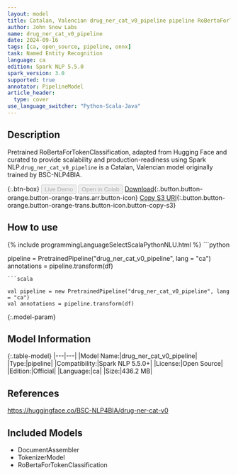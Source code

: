 ```yaml
---
layout: model
title: Catalan, Valencian drug_ner_cat_v0_pipeline pipeline RoBertaForTokenClassification from BSC-NLP4BIA
author: John Snow Labs
name: drug_ner_cat_v0_pipeline
date: 2024-09-16
tags: [ca, open_source, pipeline, onnx]
task: Named Entity Recognition
language: ca
edition: Spark NLP 5.5.0
spark_version: 3.0
supported: true
annotator: PipelineModel
article_header:
  type: cover
use_language_switcher: "Python-Scala-Java"
---
```


## Description

Pretrained RoBertaForTokenClassification, adapted from Hugging Face and curated to provide scalability and production-readiness using Spark NLP.`drug_ner_cat_v0_pipeline` is a Catalan, Valencian model originally trained by BSC-NLP4BIA.

{:.btn-box}
<button class="button button-orange" disabled>Live Demo</button>
<button class="button button-orange" disabled>Open in Colab</button>
[Download](https://s3.amazonaws.com/auxdata.johnsnowlabs.com/public/models/drug_ner_cat_v0_pipeline_ca_5.5.0_3.0_1726452533110.zip){:.button.button-orange.button-orange-trans.arr.button-icon}
[Copy S3 URI](s3://auxdata.johnsnowlabs.com/public/models/drug_ner_cat_v0_pipeline_ca_5.5.0_3.0_1726452533110.zip){:.button.button-orange.button-orange-trans.button-icon.button-copy-s3}

## How to use



<div class="tabs-box" markdown="1">
{% include programmingLanguageSelectScalaPythonNLU.html %}
```python

pipeline = PretrainedPipeline("drug_ner_cat_v0_pipeline", lang = "ca")
annotations =  pipeline.transform(df)   

```
```scala

val pipeline = new PretrainedPipeline("drug_ner_cat_v0_pipeline", lang = "ca")
val annotations = pipeline.transform(df)

```
</div>

{:.model-param}
## Model Information

{:.table-model}
|---|---|
|Model Name:|drug_ner_cat_v0_pipeline|
|Type:|pipeline|
|Compatibility:|Spark NLP 5.5.0+|
|License:|Open Source|
|Edition:|Official|
|Language:|ca|
|Size:|436.2 MB|

## References

https://huggingface.co/BSC-NLP4BIA/drug-ner-cat-v0

## Included Models

- DocumentAssembler
- TokenizerModel
- RoBertaForTokenClassification